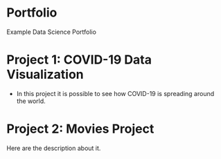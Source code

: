 # Portfolio
Example Data Science Portfolio

# Project 1: COVID-19 Data Visualization

- In this project it is possible to see how COVID-19 is spreading around the world. 

# Project 2: Movies Project

Here are the description about it.
